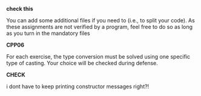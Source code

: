 




**check this**

You can add some additional files if you need to (i.e., to split your code). As these
assignments are not verified by a program, feel free to do so as long as you turn in
the mandatory files



**CPP06**

For each exercise, the type conversion must be solved using one specific type of casting.
Your choice will be checked during defense.


**CHECK**

i dont have to keep printing constructor messages right?!


